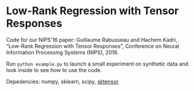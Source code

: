 # Low-Rank Regression with Tensor Responses

Code for our NIPS'16 paper:
Guillaume Rabusseau and Hachem Kadri, “Low-Rank Regression with Tensor Responses”, Conference on Neural Information Processing Systems (NIPS), 2016.

Run `python example.py` to launch a small experiment on synthetic data and look inside to see how to use the code.


Depedencies: numpy, sklearn, scipy, [sktensor](https://github.com/mnick/scikit-tensor)



